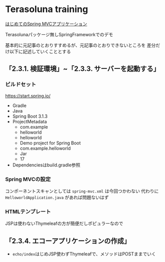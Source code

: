 # Terasoluna training

[はじめてのSpring MVCアプリケーション](http://terasolunaorg.github.io/guideline/current/ja/Overview/FirstApplication.html)

Terasolunaパッケージ無しSpringFrameworkでのデモ

基本的に元記事のとおりすすめるが、元記事のとおりできないところを
差分だけ以下に記述していくこととする



## 「2.3.1. 検証環境」~「2.3.3. サーバーを起動する」

### ビルドセット

https://start.spring.io/

- Gradle
- Java
- Spring Boot 3.1.3
- ProjectMetadata
  - com.example
  - helloworld
  - helloworld
  - Demo project for Spring Boot
  - com.example.helloworld
  - Jar
  - 17
- Dependenciesはbuild.gradle参照

### Spring MVCの設定

コンポーネントスキャンとしては `spring-mvc.xml` は今回つかわない
代わりに `HelloworldApplication.java` があれば問題ないはず


### HTMLテンプレート

JSPは使わないThymeleafの方が簡便だしポピュラーなので

## 「2.3.4. エコーアプリケーションの作成」

- `echo/index`はじめJSP使わずThymeleafで、メソッドはPOSTままでいく
